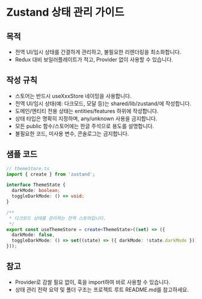 # Zustand 상태 관리 가이드

## 목적

- 전역 UI/임시 상태를 간결하게 관리하고, 불필요한 리렌더링을 최소화합니다.
- Redux 대비 보일러플레이트가 적고, Provider 없이 사용할 수 있습니다.

## 작성 규칙

- 스토어는 반드시 useXxxStore 네이밍을 사용합니다.
- 전역 UI/임시 상태(예: 다크모드, 모달 등)는 shared/lib/zustand/에 작성합니다.
- 도메인/엔티티 전용 상태는 entities/features 하위에 작성합니다.
- 상태 타입은 명확히 지정하며, any/unknown 사용을 금지합니다.
- 모든 public 함수/스토어에는 한글 주석으로 용도를 설명합니다.
- 불필요한 코드, 미사용 변수, 콘솔로그는 금지합니다.

## 샘플 코드

```ts
// themeStore.ts
import { create } from 'zustand';

interface ThemeState {
  darkMode: boolean;
  toggleDarkMode: () => void;
}

/**
 * 다크모드 상태를 관리하는 전역 스토어입니다.
 */
export const useThemeStore = create<ThemeState>((set) => ({
  darkMode: false,
  toggleDarkMode: () => set((state) => ({ darkMode: !state.darkMode })),
}));
```

## 참고

- Provider로 감쌀 필요 없이, 훅을 import하여 바로 사용할 수 있습니다.
- 상태 관리 전략 요약 및 폴더 구조는 프로젝트 루트 README.md를 참고하세요.
